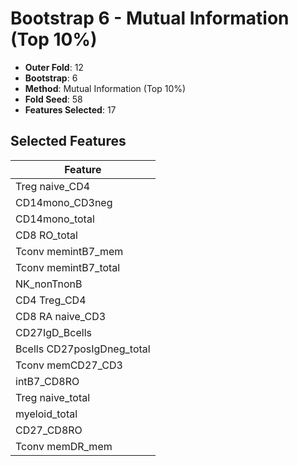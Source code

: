 # Bootstrap 6 - Mutual Information (Top 10%)

- **Outer Fold**: 12
- **Bootstrap**: 6
- **Method**: Mutual Information (Top 10%)
- **Fold Seed**: 58
- **Features Selected**: 17

## Selected Features

| Feature |
|---------|
| Treg naive_CD4 |
| CD14mono_CD3neg |
| CD14mono_total |
| CD8 RO_total |
| Tconv memintB7_mem |
| Tconv memintB7_total |
| NK_nonTnonB |
| CD4 Treg_CD4 |
| CD8 RA naive_CD3 |
| CD27IgD_Bcells |
| Bcells CD27posIgDneg_total |
| Tconv memCD27_CD3 |
| intB7_CD8RO |
| Treg naive_total |
| myeloid_total |
| CD27_CD8RO |
| Tconv memDR_mem |
